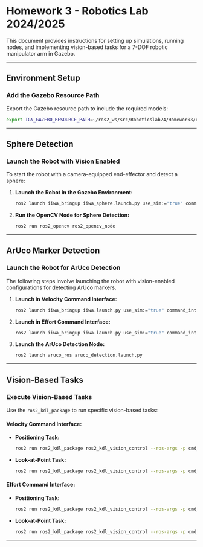 # Homework 3 - Robotics Lab 2024/2025

This document provides instructions for setting up simulations, running nodes, and implementing vision-based tasks for a 7-DOF robotic manipulator arm in Gazebo.

---

## Environment Setup

### Add the Gazebo Resource Path
Export the Gazebo resource path to include the required models:
```bash
export IGN_GAZEBO_RESOURCE_PATH=~/ros2_ws/src/Roboticslab24/Homework3/ros2_iiwa/iiwa_description/gazebo/models:$IGN_GAZEBO_RESOURCE_PATH
```

---

## Sphere Detection

### Launch the Robot with Vision Enabled
To start the robot with a camera-equipped end-effector and detect a sphere:

1. **Launch the Robot in the Gazebo Environment:**
   ```bash
   ros2 launch iiwa_bringup iiwa_sphere.launch.py use_sim:="true" command_interface:="effort" robot_controller:="effort_controller" use_vision:="true"
   ```

2. **Run the OpenCV Node for Sphere Detection:**
   ```bash
   ros2 run ros2_opencv ros2_opencv_node
   ```

---

## ArUco Marker Detection

### Launch the Robot for ArUco Detection
The following steps involve launching the robot with vision-enabled configurations for detecting ArUco markers.

1. **Launch in Velocity Command Interface:**
   ```bash
   ros2 launch iiwa_bringup iiwa.launch.py use_sim:="true" command_interface:="velocity" robot_controller:="velocity_controller" use_vision:="true"
   ```

2. **Launch in Effort Command Interface:**
   ```bash
   ros2 launch iiwa_bringup iiwa.launch.py use_sim:="true" command_interface:="effort" robot_controller:="effort_controller" use_vision:="true"
   ```

3. **Launch the ArUco Detection Node:**
   ```bash
   ros2 launch aruco_ros aruco_detection.launch.py
   ```

---

## Vision-Based Tasks

### Execute Vision-Based Tasks
Use the `ros2_kdl_package` to run specific vision-based tasks:

#### Velocity Command Interface:

- **Positioning Task:**
  ```bash
  ros2 run ros2_kdl_package ros2_kdl_vision_control --ros-args -p cmd_interface:="velocity" -p task:="positioning"
  ```

- **Look-at-Point Task:**
  ```bash
  ros2 run ros2_kdl_package ros2_kdl_vision_control --ros-args -p cmd_interface:="velocity" -p task:="look-at-point"
  ```

#### Effort Command Interface:

- **Positioning Task:**
  ```bash
  ros2 run ros2_kdl_package ros2_kdl_vision_control --ros-args -p cmd_interface:="effort" -p task:="positioning"
  ```

- **Look-at-Point Task:**
  ```bash
  ros2 run ros2_kdl_package ros2_kdl_vision_control --ros-args -p cmd_interface:="effort" -p task:="look-at-point"
  ```

---
